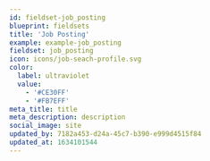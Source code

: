 ```yaml
---
id: fieldset-job_posting
blueprint: fieldsets
title: 'Job Posting'
example: example-job_posting
fieldset: job_posting
icon: icons/job-seach-profile.svg
color:
  label: ultraviolet
  value:
    - '#CE30FF'
    - '#FB7EFF'
meta_title: title
meta_description: description
social_image: site
updated_by: 7182a453-d24a-45c7-b390-e999d4515f84
updated_at: 1634101544
---
```

